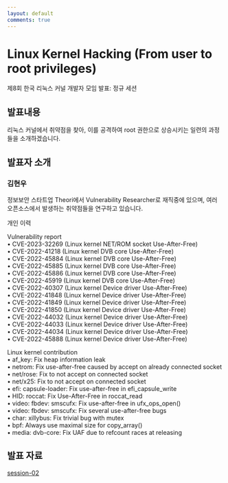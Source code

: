 ```yaml
---
layout: default
comments: true
---
```


# Linux Kernel Hacking (From user to root privileges)
제8회 한국 리눅스 커널 개발자 모임 발표: 정규 세션

## 발표내용
리눅스 커널에서 취약점을 찾아, 이를 공격하여 root 권한으로 상승시키는 일련의 과정들을 소개하겠습니다.

## 발표자 소개

### 김현우
정보보안 스타트업 Theori에서 Vulnerability Researcher로 재직중에 있으며, 여러 오픈소스에서 발생하는 취약점들을 연구하고 있습니다.

개인 이력

Vulnerability report  
• CVE-2023-32269 (Linux kernel NET/ROM socket Use-After-Free)  
• CVE-2022-41218 (Linux kernel DVB core Use-After-Free)  
• CVE-2022-45884 (Linux kernel DVB core Use-After-Free)  
• CVE-2022-45885 (Linux kernel DVB core Use-After-Free)  
• CVE-2022-45886 (Linux kernel DVB core Use-After-Free)  
• CVE-2022-45919 (Linux kernel DVB core Use-After-Free)  
• CVE-2022-40307 (Linux kernel Device driver Use-After-Free)  
• CVE-2022-41848 (Linux kernel Device driver Use-After-Free)  
• CVE-2022-41849 (Linux kernel Device driver Use-After-Free)  
• CVE-2022-41850 (Linux kernel Device driver Use-After-Free)  
• CVE-2022-44032 (Linux kernel Device driver Use-After-Free)  
• CVE-2022-44033 (Linux kernel Device driver Use-After-Free)  
• CVE-2022-44034 (Linux kernel Device driver Use-After-Free)  
• CVE-2022-45888 (Linux kernel Device driver Use-After-Free)  

Linux kernel contribution  
• af_key: Fix heap information leak  
• netrom: Fix use-after-free caused by accept on already connected socket  
• net/rose: Fix to not accept on connected socket  
• net/x25: Fix to not accept on connected socket  
• efi: capsule-loader: Fix use-after-free in efi_capsule_write  
• HID: roccat: Fix Use-After-Free in roccat_read  
• video: fbdev: smscufx: Fix use-after-free in ufx_ops_open()  
• video: fbdev: smscufx: Fix several use-after-free bugs  
• char: xillybus: Fix trivial bug with mutex  
• bpf: Always use maximal size for copy_array()  
• media: dvb-core: Fix UAF due to refcount races at releasing  


## 발표 자료
[session-02](https://raw.githubusercontent.com/kernel-dev-ko/kernel-dev-ko.github.io/master/8th/session-02/session-02.pdf)
